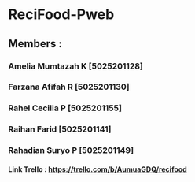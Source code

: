 # ReciFood-Pweb
## Members :
### Amelia Mumtazah K [5025201128]
### Farzana Afifah R [5025201130]
### Rahel Cecilia P [5025201155]
### Raihan Farid [5025201141]
### Rahadian Suryo P [5025201149]

#### Link Trello : https://trello.com/b/AumuaGDQ/recifood
